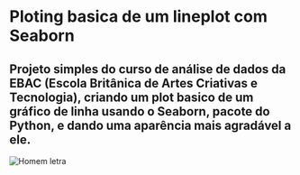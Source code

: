 # Ploting basica de um lineplot com Seaborn
## Projeto simples do curso de análise de dados da EBAC (Escola Britânica de Artes Criativas e Tecnologia), criando um plot basico de um gráfico de linha usando o Seaborn, pacote do Python, e dando uma aparência mais agradável a ele.
![Homem letra](https://github.com/professorjosedeassis/c/bloc/master/homem%20letra.gif)